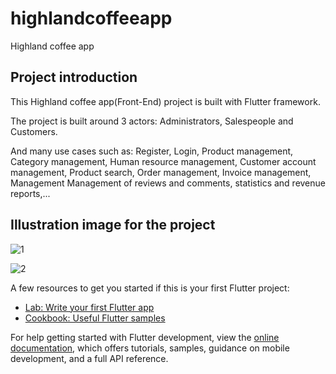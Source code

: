# highlandcoffeeapp

Highland coffee app


## Project introduction

This Highland coffee app(Front-End) project is built with Flutter framework.

The project is built around 3 actors: Administrators, Salespeople and Customers.

And many use cases such as: Register, Login, Product management, Category management, Human resource management, Customer account management, Product search, Order management, Invoice management, Management Management of reviews and comments, statistics and revenue reports,...

## Illustration image for the project

![1](https://github.com/user-attachments/assets/5430722c-a1fe-4889-adb4-4d26b7223eab)

![2](https://github.com/user-attachments/assets/d95f8f7f-fa65-427d-90ee-c09e255f4edf)

A few resources to get you started if this is your first Flutter project:

- [Lab: Write your first Flutter app](https://docs.flutter.dev/get-started/codelab)
- [Cookbook: Useful Flutter samples](https://docs.flutter.dev/cookbook)

For help getting started with Flutter development, view the
[online documentation](https://docs.flutter.dev/), which offers tutorials,
samples, guidance on mobile development, and a full API reference.
